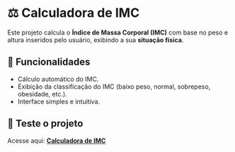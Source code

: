 # ⚖️ Calculadora de IMC  

Este projeto calcula o **Índice de Massa Corporal (IMC)** com base no peso e altura inseridos pelo usuário, exibindo a sua **situação física**.  

## 🔹 Funcionalidades  
- Cálculo automático do IMC.  
- Exibição da classificação do IMC (baixo peso, normal, sobrepeso, obesidade, etc.).  
- Interface simples e intuitiva.  

## 🚀 Teste o projeto  
Acesse aqui: [**Calculadora de IMC**](https://luz952.github.io/Calculadora-de-IMC/)  
